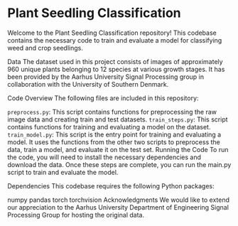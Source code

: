 # Plant Seedling Classification
Welcome to the Plant Seedling Classification repository! This codebase contains the necessary code to train and evaluate a model for classifying weed and crop seedlings.

Data
The dataset used in this project consists of images of approximately 960 unique plants belonging to 12 species at various growth stages. It has been provided by the Aarhus University Signal Processing group in collaboration with the University of Southern Denmark.

Code Overview
The following files are included in this repository:

`preprocess.py`: This script contains functions for preprocessing the raw image data and creating train and test datasets.
`train_steps.py`: This script contains functions for training and evaluating a model on the dataset.
`train_model.py`: This script is the entry point for training and evaluating a model. It uses the functions from the other two scripts to preprocess the data, train a model, and evaluate it on the test set.
Running the Code
To run the code, you will need to install the necessary dependencies and download the data. Once these steps are complete, you can run the main.py script to train and evaluate the model.

Dependencies
This codebase requires the following Python packages:

numpy
pandas
torch
torchvision
Acknowledgments
We would like to extend our appreciation to the Aarhus University Department of Engineering Signal Processing Group for hosting the original data.
